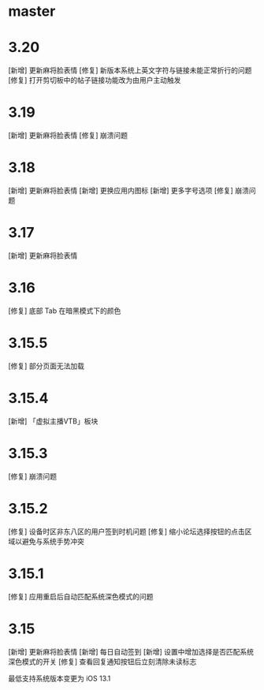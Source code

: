 # master

# 3.20

[新增] 更新麻将脸表情
[修复] 新版本系统上英文字符与链接未能正常折行的问题
[修复] 打开剪切板中的帖子链接功能改为由用户主动触发

# 3.19

[新增] 更新麻将脸表情
[修复] 崩溃问题

# 3.18

[新增] 更新麻将脸表情
[新增] 更换应用内图标
[新增] 更多字号选项
[修复] 崩溃问题

# 3.17

[新增] 更新麻将脸表情

# 3.16

[修复] 底部 Tab 在暗黑模式下的颜色

# 3.15.5

[修复] 部分页面无法加载

# 3.15.4

[新增] 「虚拟主播VTB」板块

# 3.15.3

[修复] 崩溃问题

# 3.15.2

[修复] 设备时区非东八区的用户签到时机问题
[修复] 缩小论坛选择按钮的点击区域以避免与系统手势冲突

# 3.15.1

[修复] 应用重启后自动匹配系统深色模式的问题

# 3.15

[新增] 更新麻将脸表情
[新增] 每日自动签到
[新增] 设置中增加选择是否匹配系统深色模式的开关
[修复] 查看回复通知按钮后立刻清除未读标志

最低支持系统版本变更为 iOS 13.1
